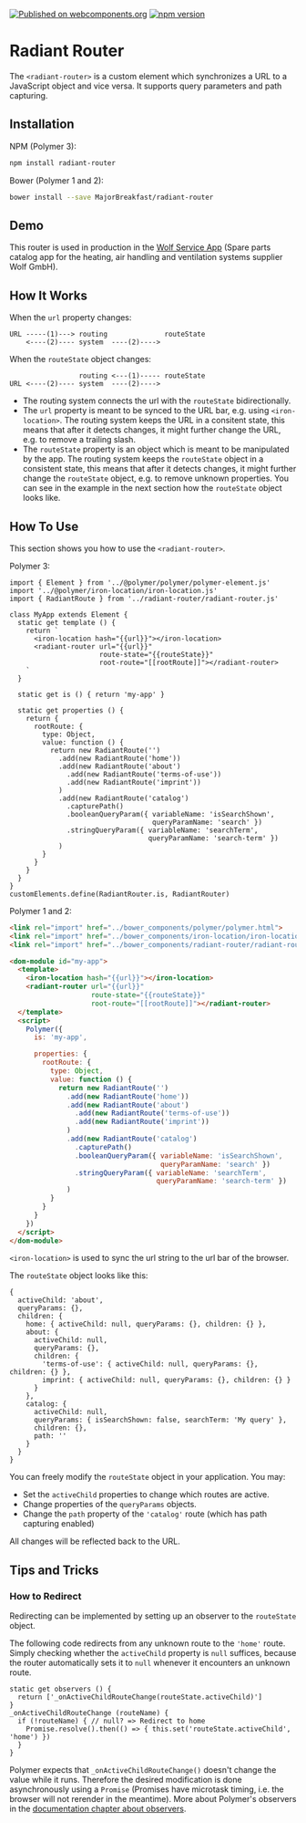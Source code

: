 [![Published on webcomponents.org](https://img.shields.io/badge/webcomponents.org-published-blue.svg)](https://www.webcomponents.org/element/MajorBreakfast/radiant-router)
[![npm version](https://badge.fury.io/js/radiant-router.svg)](https://badge.fury.io/js/radiant-router)

# Radiant Router
The `<radiant-router>` is a custom element which synchronizes a URL to a JavaScript object and vice versa. It supports query parameters and path capturing.

## Installation

NPM (Polymer 3):
```sh
npm install radiant-router
```

Bower (Polymer 1 and 2):
```sh
bower install --save MajorBreakfast/radiant-router
```

## Demo
This router is used in production in the [Wolf Service App](https://www.wolfserviceapp.com/) (Spare parts catalog app for the heating, air handling and ventilation systems supplier Wolf GmbH).

## How It Works
When the `url` property changes:
```
URL -----(1)---> routing              routeState
    <----(2)---- system  ----(2)---->
```

When the `routeState` object changes:
```
                 routing <---(1)----- routeState
URL <----(2)---- system  ----(2)---->
```

- The routing system connects the url with the `routeState` bidirectionally.
- The `url` property is meant to be synced to the URL bar,
  e.g. using `<iron-location>`. The routing system keeps the URL in a consitent state, this means that after it detects changes, it might further change the URL, e.g. to remove a trailing slash.
- The `routeState` property is an object which is meant to be manipulated by the app. The routing system keeps the `routeState` object in a consistent state, this means that after it detects changes, it might further change the `routeState` object, e.g. to remove unknown properties. You can see in the example in the next section how the `routeState` object looks like.

## How To Use

This section shows you how to use the `<radiant-router>`.

Polymer 3:
```JS
import { Element } from '../@polymer/polymer/polymer-element.js'
import '../@polymer/iron-location/iron-location.js'
import { RadiantRoute } from '../radiant-router/radiant-router.js'

class MyApp extends Element {
  static get template () {
    return `
      <iron-location hash="{{url}}"></iron-location>
      <radiant-router url="{{url}}"
                      route-state="{{routeState}}"
                      root-route="[[rootRoute]]"></radiant-router>
    `
  }

  static get is () { return 'my-app' }

  static get properties () {
    return {
      rootRoute: {
        type: Object,
        value: function () {
          return new RadiantRoute('')
            .add(new RadiantRoute('home'))
            .add(new RadiantRoute('about')
              .add(new RadiantRoute('terms-of-use'))
              .add(new RadiantRoute('imprint'))
            )
            .add(new RadiantRoute('catalog')
              .capturePath()
              .booleanQueryParam({ variableName: 'isSearchShown',
                                   queryParamName: 'search' })
              .stringQueryParam({ variableName: 'searchTerm',
                                  queryParamName: 'search-term' })
            )
        }
      }
    }
  }
}
customElements.define(RadiantRouter.is, RadiantRouter)
```

Polymer 1 and 2:
```HTML
<link rel="import" href="../bower_components/polymer/polymer.html">
<link rel="import" href="../bower_components/iron-location/iron-location.html">
<link rel="import" href="../bower_components/radiant-router/radiant-router.html">

<dom-module id="my-app">
  <template>
    <iron-location hash="{{url}}"></iron-location>
    <radiant-router url="{{url}}"
                    route-state="{{routeState}}"
                    root-route="[[rootRoute]]"></radiant-router>
  </template>
  <script>
    Polymer({
      is: 'my-app',

      properties: {
        rootRoute: {
          type: Object,
          value: function () {
            return new RadiantRoute('')
              .add(new RadiantRoute('home'))
              .add(new RadiantRoute('about')
                .add(new RadiantRoute('terms-of-use'))
                .add(new RadiantRoute('imprint'))
              )
              .add(new RadiantRoute('catalog')
                .capturePath()
                .booleanQueryParam({ variableName: 'isSearchShown',
                                     queryParamName: 'search' })
                .stringQueryParam({ variableName: 'searchTerm',
                                    queryParamName: 'search-term' })
              )
          }
        }
      }
    })
  </script>
</dom-module>
```

`<iron-location>` is used to sync the url string to the url bar of the browser.


The `routeState` object looks like this:

```JS
{
  activeChild: 'about',
  queryParams: {},
  children: {
    home: { activeChild: null, queryParams: {}, children: {} },
    about: {
      activeChild: null,
      queryParams: {},
      children: {
        'terms-of-use': { activeChild: null, queryParams: {}, children: {} },
        imprint: { activeChild: null, queryParams: {}, children: {} }
      }
    },
    catalog: {
      activeChild: null,
      queryParams: { isSearchShown: false, searchTerm: 'My query' },
      children: {},
      path: ''
    }
  }
}
```

You can freely modify the `routeState` object in your application. You may:
- Set the `activeChild` properties to change which routes are active.
- Change properties of the `queryParams` objects.
- Change the `path` property of the `'catalog'` route (which has path capturing enabled)

All changes will be reflected back to the URL.

## Tips and Tricks

### How to Redirect
Redirecting can be implemented by setting up an observer to the `routeState` object.

The following code redirects from any unknown route to the `'home'` route. Simply checking whether the `activeChild` property is `null` suffices, because the router automatically sets it to `null` whenever it encounters an unknown route.

```JS
static get observers () {
  return ['_onActiveChildRouteChange(routeState.activeChild)']
}
_onActiveChildRouteChange (routeName) {
  if (!routeName) { // null? => Redirect to home
    Promise.resolve().then(() => { this.set('routeState.activeChild', 'home') })
  }
}
```

Polymer expects that `_onActiveChildRouteChange()` doesn't change the value while it runs. Therefore the desired modification is done asynchronously using a `Promise` (Promises have microtask timing, i.e. the browser will not rerender in the meantime). More about Polymer's observers in the [documentation chapter about observers](https://www.polymer-project.org/2.0/docs/devguide/observers).
